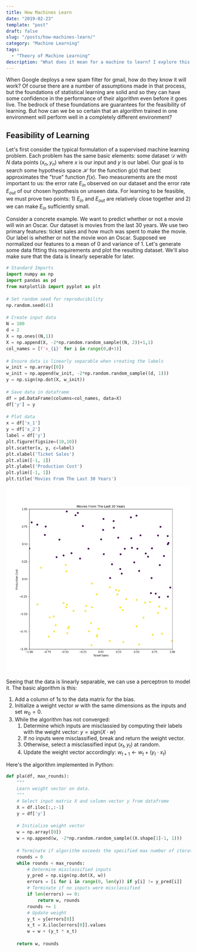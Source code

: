 ```yaml
---
title: How Machines Learn
date: "2019-02-23"
template: "post"
draft: false
slug: "/posts/how-machines-learn/"
category: "Machine Learning"
tags:
  - "Theory of Machine Learning"
description: "What does it mean for a machine to learn? I explore this question by analyzing the perceptron learning algorithm."
---
```

When Google deploys a new spam filter for gmail, how do they know it will work? Of course there are a number of assumptions made in that process, but the foundations of statistical learning are solid and so they can have some confidence in the performance of their algorithm even before it goes live. The bedrock of these foundations are guarantees for the feasibility of learning. But how can we be so certain that an algorithm trained in one environment will perform well in a completely different environment? 


## Feasibility of Learning
Let's first consider the typical formulation of a supervised machine learning problem. Each problem has the same basic elements: some dataset $\mathcal{D}$ with $N$ data points $(x_n, y_n)$ where $x$ is our input and $y$ is our label. Our goal is to search some hypothesis space $\mathcal{H}$ for the function $g(x)$ that best approximates the "true" function $f(x)$. Two measurements are the most important to us: the error rate $E_{in}$ observed on our dataset and the error rate $E_{out}$ of our chosen hypothesis on unseen data. For learning to be feasible, we must prove two points: 1) $E_{in}$ and $E_{out}$ are relatively close together and 2) we can make $E_{in}$ sufficiently small.

Consider a concrete example. We want to predict whether or not a movie will win an Oscar. Our dataset is movies from the last 30 years. We use two primary features: ticket sales and how much was spent to make the movie. Our label is whether or not the movie won an Oscar. Supposed we normalized our features to a mean of 0 and variance of 1. Let's generate some data fitting this requirements and plot the resulting dataset. We'll also make sure that the data is linearly seperable for later.

```python
# Standard Imports
import numpy as np
import pandas as pd
from matplotlib import pyplot as plt

# Set random seed for reproducibility
np.random.seed(41)

# Create input data
N = 100
d = 2
X = np.ones((N,1))
X = np.append(X, -2*np.random.random_sample((N, 2))+1,1)
col_names = [f'x_{i}' for i in range(0,d+1)]

# Ensure data is linearly separable when creating the labels
w_init = np.array([0])
w_init = np.append(w_init, -2*np.random.random_sample((d, 1)))
y = np.sign(np.dot(X, w_init))

# Save data in dataframe
df = pd.DataFrame(columns=col_names, data=X)
df['y'] = y

# Plot data
x = df['x_1']
y = df['x_2']
label = df['y']
plt.figure(figsize=(10,10))
plt.scatter(x, y, c=label)
plt.xlabel('Ticket Sales')
plt.xlim([-1, 1])
plt.ylabel('Production Cost')
plt.ylim([-1, 1])
plt.title('Movies From The Last 30 Years')
```
![mavies_plot.jpg](/media/Movies_plot.jpg)

Seeing that the data is linearly separable, we can use a perceptron to model it. The basic algorithm is this:
1. Add a column of 1s to the data matrix for the bias.
2. Initialize a weight vector $w$ with the same dimensions as the inputs and set $w_0=0$.
3. While the algorithm has not converged:
   1. Determine which inputs are misclassied by computing their labels with the weight vector: $y=sign(X \cdot w)$
   2. If no inputs were misclassified, break and return the weight vector.
   3. Otherwise, select a misclassified input $(x_t, y_t)$ at random.
   4. Update the weight vector accordingly: $w_{t+1} \leftarrow w_t + (y_t \cdot x_t)$

Here's the algorithm implemented in Python:
```python
def pla(df, max_rounds):
    """
    Learn weight vector on data.
    """
    # Select input matrix X and column vector y from dataframe
    X = df.iloc[:,:-1]
    y = df['y']
    
    # Initialize weight vector
    w = np.array([0])
    w = np.append(w, -2*np.random.random_sample((X.shape[1]-1, 1)))
    
    # Terminate if algorithm exceeds the specified max number of iterations
    rounds = 0
    while rounds < max_rounds:
        # Determine misclassified inputs
        y_pred = np.sign(np.dot(X, w))
        errors = [i for i in range(0, len(y)) if y[i] != y_pred[i]]
        # Terminate if no inputs were misclassified
        if len(errors) == 0:
            return w, rounds
        rounds += 1
        # Update weight
        y_t = y[errors[0]]
        x_t = X.iloc[errors[0]].values
        w = w + (y_t * x_t)

    return w, rounds
```
